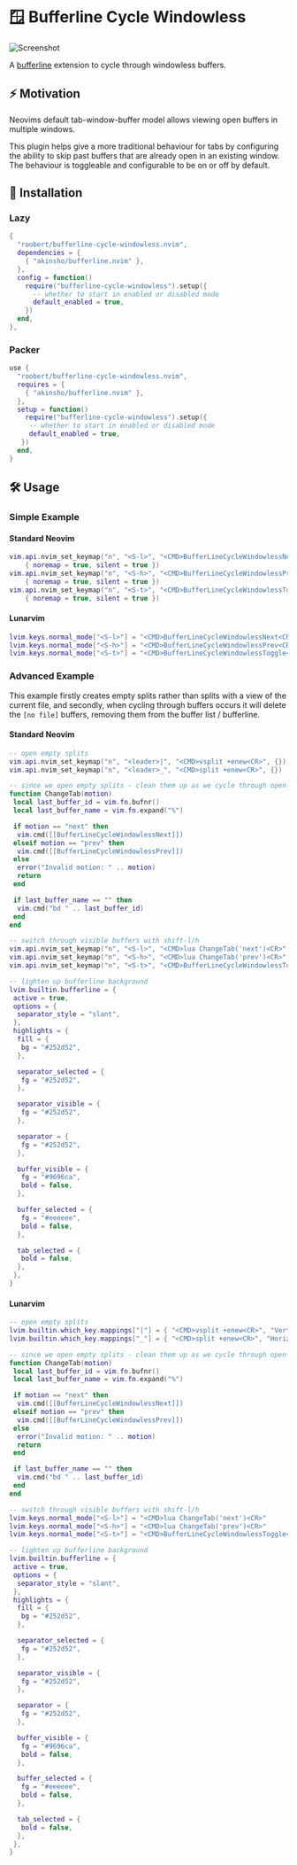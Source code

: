 # :window: Bufferline Cycle Windowless

![Screenshot](https://user-images.githubusercontent.com/226654/208528189-10984843-96cc-4e86-bcfe-efa5b4b13707.gif)

A [bufferline](https://github.com/akinsho/bufferline.nvim) extension to cycle through windowless buffers.

## :zap: Motivation

Neovims default tab-window-buffer model allows viewing open buffers in multiple windows.

This plugin helps give a more traditional behaviour for tabs by configuring the ability to skip past
buffers that are already open in an existing window. The behaviour is toggleable and
configurable to be on or off by default.

## :rocket: Installation

### Lazy

```lua
{
  "roobert/bufferline-cycle-windowless.nvim",
  dependencies = {
    { "akinsho/bufferline.nvim" },
  },
  config = function()
    require("bufferline-cycle-windowless").setup({
      -- whether to start in enabled or disabled mode
      default_enabled = true,
    })
  end,
},
```

### Packer

```lua
use {
  "roobert/bufferline-cycle-windowless.nvim",
  requires = {
    { "akinsho/bufferline.nvim" },
  },
  setup = function()
    require("bufferline-cycle-windowless").setup({
     -- whether to start in enabled or disabled mode
     default_enabled = true,
   })
  end,
}
```

## :hammer_and_wrench: Usage

### Simple Example

#### Standard Neovim

``` lua
vim.api.nvim_set_keymap("n", "<S-l>", "<CMD>BufferLineCycleWindowlessNext<CR>",
    { noremap = true, silent = true })
vim.api.nvim_set_keymap("n", "<S-h>", "<CMD>BufferLineCycleWindowlessPrev<CR>",
    { noremap = true, silent = true })
vim.api.nvim_set_keymap("n", "<S-t>", "<CMD>BufferLineCycleWindowlessToggle<CR>",
    { noremap = true, silent = true })
```

#### Lunarvim

``` lua
lvim.keys.normal_mode["<S-l>"] = "<CMD>BufferLineCycleWindowlessNext<CR>"
lvim.keys.normal_mode["<S-h>"] = "<CMD>BufferLineCycleWindowlessPrev<CR>"
lvim.keys.normal_mode["<S-t>"] = "<CMD>BufferLineCycleWindowlessToggle<CR>"
```

### Advanced Example

This example firstly creates empty splits rather than splits with a view of the current file, and secondly, when cycling through buffers occurs it will delete the `[no file]` buffers, removing them from the buffer list / bufferline.

#### Standard Neovim

``` lua
-- open empty splits
vim.api.nvim_set_keymap("n", "<leader>|", "<CMD>vsplit +enew<CR>", {})
vim.api.nvim_set_keymap("n", "<leader>_", "<CMD>split +enew<CR>", {})

-- since we open empty splits - clean them up as we cycle through open buffers
function ChangeTab(motion)
 local last_buffer_id = vim.fn.bufnr()
 local last_buffer_name = vim.fn.expand("%")

 if motion == "next" then
  vim.cmd([[BufferLineCycleWindowlessNext]])
 elseif motion == "prev" then
  vim.cmd([[BufferLineCycleWindowlessPrev]])
 else
  error("Invalid motion: " .. motion)
  return
 end

 if last_buffer_name == "" then
  vim.cmd("bd " .. last_buffer_id)
 end
end

-- switch through visible buffers with shift-l/h
vim.api.nvim_set_keymap("n", "<S-l>", "<CMD>lua ChangeTab('next')<CR>", {})
vim.api.nvim_set_keymap("n", "<S-h>", "<CMD>lua ChangeTab('prev')<CR>", {})
vim.api.nvim_set_keymap("n", "<S-t>", "<CMD>BufferLineCycleWindowlessToggle<CR>", {})

-- lighten up bufferline background
lvim.builtin.bufferline = {
 active = true,
 options = {
  separator_style = "slant",
 },
 highlights = {
  fill = {
   bg = "#252d52",
  },

  separator_selected = {
   fg = "#252d52",
  },

  separator_visible = {
   fg = "#252d52",
  },

  separator = {
   fg = "#252d52",
  },

  buffer_visible = {
   fg = "#9696ca",
   bold = false,
  },

  buffer_selected = {
   fg = "#eeeeee",
   bold = false,
  },

  tab_selected = {
   bold = false,
  },
 },
}

```

#### Lunarvim

``` lua
-- open empty splits
lvim.builtin.which_key.mappings["|"] = { "<CMD>vsplit +enew<CR>", "Vertical split" }
lvim.builtin.which_key.mappings["_"] = { "<CMD>split +enew<CR>", "Horizontal split" }

-- since we open empty splits - clean them up as we cycle through open buffers
function ChangeTab(motion)
 local last_buffer_id = vim.fn.bufnr()
 local last_buffer_name = vim.fn.expand("%")

 if motion == "next" then
  vim.cmd([[BufferLineCycleWindowlessNext]])
 elseif motion == "prev" then
  vim.cmd([[BufferLineCycleWindowlessPrev]])
 else
  error("Invalid motion: " .. motion)
  return
 end

 if last_buffer_name == "" then
  vim.cmd("bd " .. last_buffer_id)
 end
end

-- switch through visible buffers with shift-l/h
lvim.keys.normal_mode["<S-l>"] = "<CMD>lua ChangeTab('next')<CR>"
lvim.keys.normal_mode["<S-h>"] = "<CMD>lua ChangeTab('prev')<CR>"
lvim.keys.normal_mode["<S-t>"] = "<CMD>BufferLineCycleWindowlessToggle<CR>"

-- lighten up bufferline background
lvim.builtin.bufferline = {
 active = true,
 options = {
  separator_style = "slant",
 },
 highlights = {
  fill = {
   bg = "#252d52",
  },

  separator_selected = {
   fg = "#252d52",
  },

  separator_visible = {
   fg = "#252d52",
  },

  separator = {
   fg = "#252d52",
  },

  buffer_visible = {
   fg = "#9696ca",
   bold = false,
  },

  buffer_selected = {
   fg = "#eeeeee",
   bold = false,
  },

  tab_selected = {
   bold = false,
  },
 },
}

```
